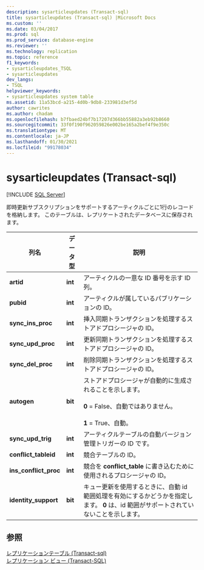 ```yaml
---
description: sysarticleupdates (Transact-sql)
title: sysarticleupdates (Transact-sql) |Microsoft Docs
ms.custom: ''
ms.date: 03/04/2017
ms.prod: sql
ms.prod_service: database-engine
ms.reviewer: ''
ms.technology: replication
ms.topic: reference
f1_keywords:
- sysarticleupdates_TSQL
- sysarticleupdates
dev_langs:
- TSQL
helpviewer_keywords:
- sysarticleupdates system table
ms.assetid: 11a53bcd-a215-4d0b-9db8-233981d3ef5d
author: cawrites
ms.author: chadam
ms.openlocfilehash: b7fbaed24bf7b17207d366bb55882a3eb92b8660
ms.sourcegitcommit: 33f0f190f962059826e002be165a2bef4f9e350c
ms.translationtype: MT
ms.contentlocale: ja-JP
ms.lasthandoff: 01/30/2021
ms.locfileid: "99178034"
---
```

# <a name="sysarticleupdates-transact-sql"></a>sysarticleupdates (Transact-sql)
[!INCLUDE [SQL Server](../../includes/applies-to-version/sqlserver.md)]

  即時更新サブスクリプションをサポートするアーティクルごとに1行のレコードを格納します。 このテーブルは、レプリケートされたデータベースに保存されます。  
  
|列名|データ型|説明|  
|-----------------|---------------|-----------------|  
|**artid**|**int**|アーティクルの一意な ID 番号を示す ID 列。|  
|**pubid**|**int**|アーティクルが属しているパブリケーションの ID。|  
|**sync_ins_proc**|**int**|挿入同期トランザクションを処理するストアドプロシージャの ID。|  
|**sync_upd_proc**|**int**|更新同期トランザクションを処理するストアドプロシージャの ID。|  
|**sync_del_proc**|**int**|削除同期トランザクションを処理するストアドプロシージャの ID。|  
|**autogen**|**bit**|ストアドプロシージャが自動的に生成されることを示します。<br /><br /> **0** = False、自動ではありません。<br /><br /> **1** = True、自動。|  
|**sync_upd_trig**|**int**|アーティクルテーブルの自動バージョン管理トリガーの ID です。|  
|**conflict_tableid**|**int**|競合テーブルの ID。|  
|**ins_conflict_proc**|**int**|競合を **conflict_table** に書き込むために使用されるプロシージャの ID。|  
|**identity_support**|**bit**|キュー更新を使用するときに、自動 id 範囲処理を有効にするかどうかを指定します。 **0** は、id 範囲がサポートされていないことを示します。|  
  
## <a name="see-also"></a>参照  
 [レプリケーションテーブル &#40;Transact-sql&#41;](../../relational-databases/system-tables/replication-tables-transact-sql.md)   
 [レプリケーション ビュー &#40;Transact-SQL&#41;](../../relational-databases/system-views/replication-views-transact-sql.md)  
  
  

